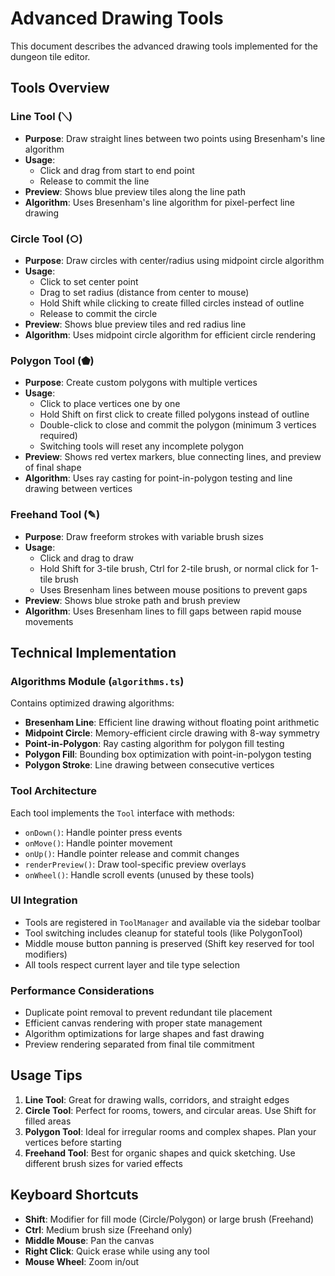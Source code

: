 # Advanced Drawing Tools

This document describes the advanced drawing tools implemented for the dungeon tile editor.

## Tools Overview

### Line Tool (⟍)
- **Purpose**: Draw straight lines between two points using Bresenham's line algorithm
- **Usage**: 
  - Click and drag from start to end point
  - Release to commit the line
- **Preview**: Shows blue preview tiles along the line path
- **Algorithm**: Uses Bresenham's line algorithm for pixel-perfect line drawing

### Circle Tool (○)
- **Purpose**: Draw circles with center/radius using midpoint circle algorithm
- **Usage**:
  - Click to set center point
  - Drag to set radius (distance from center to mouse)
  - Hold Shift while clicking to create filled circles instead of outline
  - Release to commit the circle
- **Preview**: Shows blue preview tiles and red radius line
- **Algorithm**: Uses midpoint circle algorithm for efficient circle rendering

### Polygon Tool (⬟)
- **Purpose**: Create custom polygons with multiple vertices
- **Usage**:
  - Click to place vertices one by one
  - Hold Shift on first click to create filled polygons instead of outline
  - Double-click to close and commit the polygon (minimum 3 vertices required)
  - Switching tools will reset any incomplete polygon
- **Preview**: Shows red vertex markers, blue connecting lines, and preview of final shape
- **Algorithm**: Uses ray casting for point-in-polygon testing and line drawing between vertices

### Freehand Tool (✎)
- **Purpose**: Draw freeform strokes with variable brush sizes
- **Usage**:
  - Click and drag to draw
  - Hold Shift for 3-tile brush, Ctrl for 2-tile brush, or normal click for 1-tile brush
  - Uses Bresenham lines between mouse positions to prevent gaps
- **Preview**: Shows blue stroke path and brush preview
- **Algorithm**: Uses Bresenham lines to fill gaps between rapid mouse movements

## Technical Implementation

### Algorithms Module (`algorithms.ts`)
Contains optimized drawing algorithms:
- **Bresenham Line**: Efficient line drawing without floating point arithmetic
- **Midpoint Circle**: Memory-efficient circle drawing with 8-way symmetry
- **Point-in-Polygon**: Ray casting algorithm for polygon fill testing
- **Polygon Fill**: Bounding box optimization with point-in-polygon testing
- **Polygon Stroke**: Line drawing between consecutive vertices

### Tool Architecture
Each tool implements the `Tool` interface with methods:
- `onDown()`: Handle pointer press events
- `onMove()`: Handle pointer movement
- `onUp()`: Handle pointer release and commit changes
- `renderPreview()`: Draw tool-specific preview overlays
- `onWheel()`: Handle scroll events (unused by these tools)

### UI Integration
- Tools are registered in `ToolManager` and available via the sidebar toolbar
- Tool switching includes cleanup for stateful tools (like PolygonTool)
- Middle mouse button panning is preserved (Shift key reserved for tool modifiers)
- All tools respect current layer and tile type selection

### Performance Considerations
- Duplicate point removal to prevent redundant tile placement
- Efficient canvas rendering with proper state management
- Algorithm optimizations for large shapes and fast drawing
- Preview rendering separated from final tile commitment

## Usage Tips

1. **Line Tool**: Great for drawing walls, corridors, and straight edges
2. **Circle Tool**: Perfect for rooms, towers, and circular areas. Use Shift for filled areas
3. **Polygon Tool**: Ideal for irregular rooms and complex shapes. Plan your vertices before starting
4. **Freehand Tool**: Best for organic shapes and quick sketching. Use different brush sizes for varied effects

## Keyboard Shortcuts

- **Shift**: Modifier for fill mode (Circle/Polygon) or large brush (Freehand)
- **Ctrl**: Medium brush size (Freehand only)
- **Middle Mouse**: Pan the canvas
- **Right Click**: Quick erase while using any tool
- **Mouse Wheel**: Zoom in/out
